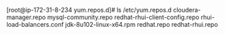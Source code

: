 
[root@ip-172-31-8-234 yum.repos.d]# ls /etc/yum.repos.d
cloudera-manager.repo    mysql-community.repo  redhat-rhui-client-config.repo  rhui-load-balancers.conf
jdk-8u102-linux-x64.rpm  redhat.repo           redhat-rhui.repo
